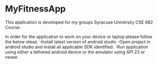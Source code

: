 # MyFitnessApp

This application is developed for my groups Syracuse University CSE 682 Course.

In order for the application to work on your device or laptop please follow the below stesp.
-Install latest version of android studio
-Open project in android studio and install all applicable SDK identified.
-Run application using either a tethered android device or the emulator using API 23 or newer.
